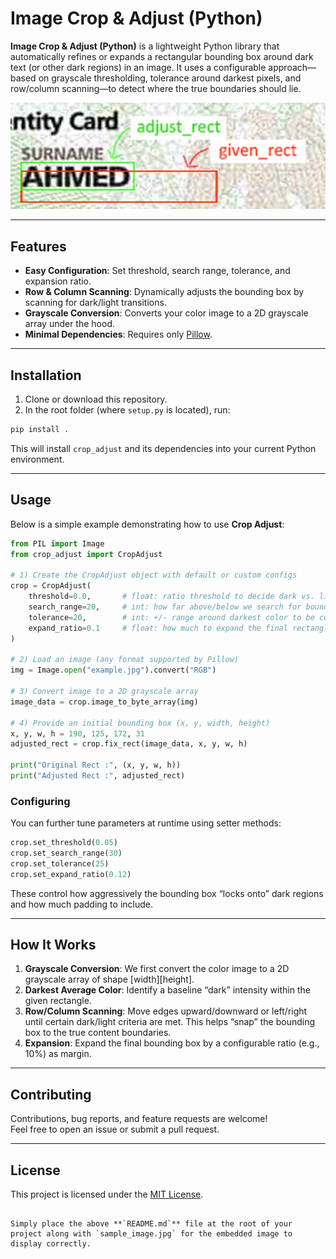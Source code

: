  # Image Crop & Adjust (Python)

**Image Crop & Adjust (Python)** is a lightweight Python library that automatically refines or expands a rectangular bounding box around dark text (or other dark regions) in an image. It uses a configurable approach—based on grayscale thresholding, tolerance around darkest pixels, and row/column scanning—to detect where the true boundaries should lie.

![Sample Image](sample_image.jpg)

---

## Features

- **Easy Configuration**: Set threshold, search range, tolerance, and expansion ratio.
- **Row & Column Scanning**: Dynamically adjusts the bounding box by scanning for dark/light transitions.
- **Grayscale Conversion**: Converts your color image to a 2D grayscale array under the hood.
- **Minimal Dependencies**: Requires only [Pillow](https://pypi.org/project/Pillow/).

---

## Installation

1. Clone or download this repository.
2. In the root folder (where `setup.py` is located), run:

```bash
pip install .
```

This will install `crop_adjust` and its dependencies into your current Python environment.

---

## Usage

Below is a simple example demonstrating how to use **Crop Adjust**:

```python
from PIL import Image
from crop_adjust import CropAdjust

# 1) Create the CropAdjust object with default or custom configs
crop = CropAdjust(
    threshold=0.0,       # float: ratio threshold to decide dark vs. light row/col
    search_range=20,     # int: how far above/below we search for boundary
    tolerance=20,        # int: +/- range around darkest color to be considered "dark"
    expand_ratio=0.1     # float: how much to expand the final rectangle (10% each side)
)

# 2) Load an image (any format supported by Pillow)
img = Image.open("example.jpg").convert("RGB")

# 3) Convert image to a 2D grayscale array
image_data = crop.image_to_byte_array(img)

# 4) Provide an initial bounding box (x, y, width, height)
x, y, w, h = 190, 125, 172, 31
adjusted_rect = crop.fix_rect(image_data, x, y, w, h)

print("Original Rect :", (x, y, w, h))
print("Adjusted Rect :", adjusted_rect)
```

### Configuring

You can further tune parameters at runtime using setter methods:

```python
crop.set_threshold(0.05)
crop.set_search_range(30)
crop.set_tolerance(25)
crop.set_expand_ratio(0.12)
```

These control how aggressively the bounding box “locks onto” dark regions and how much padding to include.

---

## How It Works

1. **Grayscale Conversion**: We first convert the color image to a 2D grayscale array of shape \[width\]\[height\].
2. **Darkest Average Color**: Identify a baseline “dark” intensity within the given rectangle.
3. **Row/Column Scanning**: Move edges upward/downward or left/right until certain dark/light criteria are met. This helps “snap” the bounding box to the true content boundaries.
4. **Expansion**: Expand the final bounding box by a configurable ratio (e.g., 10%) as margin.

---

## Contributing

Contributions, bug reports, and feature requests are welcome!  
Feel free to open an issue or submit a pull request.

---

## License

This project is licensed under the [MIT License](LICENSE).
```

Simply place the above **`README.md`** file at the root of your project along with `sample_image.jpg` for the embedded image to display correctly.